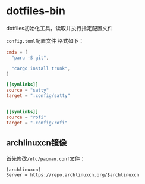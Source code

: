 # dotfiles-bin

dotfiles初始化工具，读取并执行指定配置文件

`config.toml`配置文件 格式如下：

```Toml
cmds = [
  "paru -S git",

  "cargo install trunk",
]

[[symlinks]]
source = "satty"
target = ".config/satty"


[[symlinks]]
source = "rofi"
target = ".config/rofi"
```

## archlinuxcn镜像

首先修改`/etc/pacman.conf`文件：

```
[archlinuxcn]
Server = https://repo.archlinuxcn.org/$archlinuxcn
```
